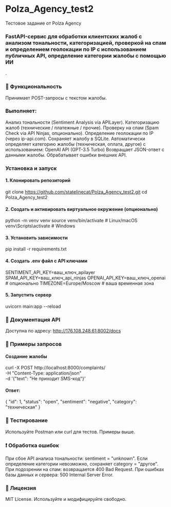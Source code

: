 # Polza_Agency_test2
 Тестовое задание от Polza Agency

### FastAPI-сервис для обработки клиентских жалоб с анализом тональности, категоризацией, проверкой на спам и определением геолокации по IP с использованием публичных API, определение категории жалобы с помощью ИИ
.

### 📌 Функциональность
Принимает POST-запросы с текстом жалобы.

### Выполняет:
Анализ тональности (Sentiment Analysis via APILayer).
Категоризацию жалоб (технические / платежные / прочие).
Проверку на спам (Spam Check via API Ninjas, опционально).
Определение геолокации по IP (через ip-api.com).
Сохраняет жалобу в SQLite.
Автоматически определяет категорию жалобы (техническая, оплата, другое) с использованием: OpenAI API (GPT-3.5 Turbo)
Возвращает JSON-ответ с данными жалобы.
Обрабатывает ошибки внешних API.

### Установка и запуск

#### 1. Клонировать репозиторий
git clone https://github.com/statelinecat/Polza_Agency_test2.git
cd Polza_Agency_test2

#### 2. Создать и активировать виртуальное окружение (опционально)
python -m venv venv
source venv/bin/activate  # Linux/macOS
venv\Scripts\activate     # Windows

#### 3. Установить зависимости
pip install -r requirements.txt

#### 4. Создать .env файл с API ключами
SENTIMENT_API_KEY=ваш_ключ_apilayer
SPAM_API_KEY=ваш_ключ_api_ninjas
OPENAI_API_KEY=ваш_ключ_openai  # опционально
TIMEZONE=Europe/Moscow  # ваша временная зона

#### 5. Запустить сервер
uvicorn main:app --reload

### 🔗 Документация API
Доступна по адресу:
http://176.108.248.61:8002/docs

### 📮 Примеры запросов
#### Создание жалобы
curl -X POST http://localhost:8000/complaints/ \
  -H "Content-Type: application/json" \
  -d '{"text": "Не приходит SMS-код"}'

#### Ответ:

{
  "id": 1,
  "status": "open",
  "sentiment": "negative",
  "category": "техническая"
}

### 🧪 Тестирование
Используйте Postman или curl для тестов. Примеры выше.

### ❗ Обработка ошибок
При сбое API анализа тональности: sentiment = "unknown".
Если определение категории невозможно, сохраняет category = "другое".
При подозрении на спам: возвращается 400 Bad Request.
При ошибках базы данных и сервера: 500 Internal Server Error.

### 📝 Лицензия
MIT License. Используйте и модифицируйте свободно.